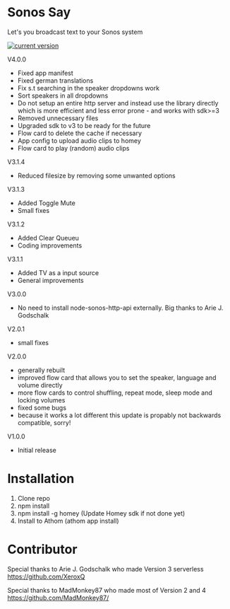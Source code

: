 # Sonos Say

Let's you broadcast text to your Sonos system

[![current version](https://img.shields.io/badge/version-4.0.0-<COLOR>.svg)](https://shields.io/)

V4.0.0
* Fixed app manifest
* Fixed german translations
* Fix s.t searching in the speaker dropdowns work
* Sort speakers in all dropdowns
* Do not setup an entire http server and instead use the library directly which is more efficient and less error prone - and works with sdk>=3
* Removed unnecessary files
* Upgraded sdk to v3 to be ready for the future
* Flow card to delete the cache if necessary
* App config to upload audio clips to homey
* Flow card to play (random) audio clips

V3.1.4
* Reduced filesize by removing some unwanted options

V3.1.3
* Added Toggle Mute
* Small fixes

V3.1.2
* Added Clear Queueu
* Coding improvements

V3.1.1
* Added TV as a input source
* General improvements

V3.0.0
* No need to install node-sonos-http-api externally. Big thanks to Arie J. Godschalk

V2.0.1
* small fixes

V2.0.0
* generally rebuilt
* improved flow card that allows you to set the speaker, language and volume directly
* more flow cards to control shuffling, repeat mode, sleep mode and locking volumes
* fixed some bugs
* because it works a lot different this update is propably not backwards compatible, sorry!

V1.0.0
* Initial release


# Installation
1. Clone repo
2. npm install
3. npm install -g homey (Update Homey sdk if not done yet)
4. Install to Athom (athom app install)

# Contributor
Special thanks to Arie J. Godschalk who made Version 3 serverless
https://github.com/XeroxQ

Special thanks to MadMonkey87 who made most of Version 2 and 4
https://github.com/MadMonkey87/
